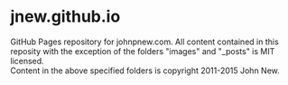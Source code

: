 # jnew.github.io
GitHub Pages repository for johnpnew.com.
All content contained in this reposity with the exception of the folders "images" and "_posts" is MIT licensed.  
Content in the above specified folders is copyright 2011-2015 John New.
